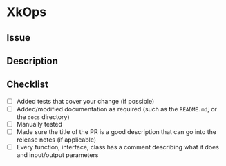 # XkOps

## Issue

<!-- Please link the GitHub issues related to this PR, if available -->

## Description

<!--
Please explain the changes you made here.

Help your reviewers by guiding them through your key changes,
implementation decisions etc.
You can even include snippets of output or screenshots.

A good, clear description == a faster review :)
-->

## Checklist

- [ ] Added tests that cover your change (if possible)
- [ ] Added/modified documentation as required (such as the `README.md`, or the `docs` directory)
- [ ] Manually tested
- [ ] Made sure the title of the PR is a good description that can go into the release notes (if applicable)
- [ ] Every function, interface, class has a comment describing what it does and input/output parameters
